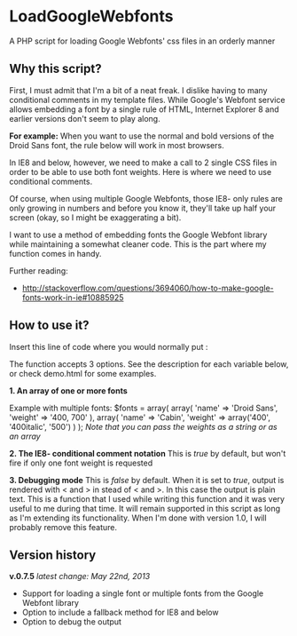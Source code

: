 LoadGoogleWebfonts
==================

A PHP script for loading Google Webfonts' css files in an orderly manner


Why this script?
----------------

First, I must admit that I'm a bit of a neat freak. I dislike having to many conditional comments in my template files. While Google's Webfont service allows embedding a font by a single rule of HTML, Internet Explorer 8 and earlier versions don't seem to play along.

**For example:**
When you want to use the normal and bold versions of the Droid Sans font, the rule below will work in most browsers.

<link href='http://fonts.googleapis.com/css?family=Droid+Sans:400,700' rel='stylesheet' type='text/css'>

In IE8 and below, however, we need to make a call to 2 single CSS files in order to be able to use both font weights. Here is where we need to use conditional comments.

<!--[if lte IE 8]>
	<link href="http://fonts.googleapis.com/css?family=Droid+Sans:400" rel="stylesheet" type="text/css" />
	<link href="http://fonts.googleapis.com/css?family=Droid+Sans:700" rel="stylesheet" type="text/css" />
<![endif]-->

Of course, when using multiple Google Webfonts, those IE8- only rules are only growing in numbers and before you know it, they'll take up half your screen (okay, so I might be exaggerating a bit).

I want to use a method of embedding fonts the Google Webfont library while maintaining a somewhat cleaner code. This is the part where my function comes in handy.

Further reading:
- http://stackoverflow.com/questions/3694060/how-to-make-google-fonts-work-in-ie#10885925

How to use it?
-----------------

Insert this line of code where you would normally put <link src="…" />:
<?php loadGoogleWebfonts($fonts); ?>

The function accepts 3 options. See the description for each variable below, or check demo.html for some examples.

**1. An array of one or more fonts**

Example with multiple fonts:
$fonts = array(
	array(
		'name' => 'Droid Sans',
		'weight' => '400, 700'
	),
	array(
		'name' => 'Cabin',
		'weight' => array('400', '400italic', '500')
	)
);
*Note that you can pass the weights as a string or as an array*

**2. The IE8- conditional comment notation**
This is *true* by default, but won't fire if only one font weight is requested

**3. Debugging mode**
This is *false* by default. When it is set to *true*, output is rendered with &lt; and &gt; in stead of < and >. In this case the output is plain text.
This is a function that I used while writing this function and it was very useful to me during that time. It will remain supported in this script as long as I'm extending its functionality. When I'm done with version 1.0, I will probably remove this feature.


Version history
---------------

**v.0.7.5** *latest change: May 22nd, 2013*
- Support for loading a single font or multiple fonts from the Google Webfont library
- Option to include a fallback method for IE8 and below
- Option to debug the output